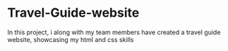 # Travel-Guide-website
In this project, i along with my team members have created a travel guide website, showcasing my html and css skills
